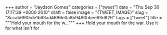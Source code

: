 
+++
author = "Jaydson Gomes"
categories = ["tweet"]
date = "Thu Sep 30 17:17:39 +0000 2010"
draft = false
image = "{TWEET_IMAGE}"
slug = "8ccab6905de1b63ad4696e0a8b9490bbee93d826"
tags = ["tweet"]
title = """Hold your mouth for the w..."""
+++
Hold your mouth for the war. Use it for what isn't for
